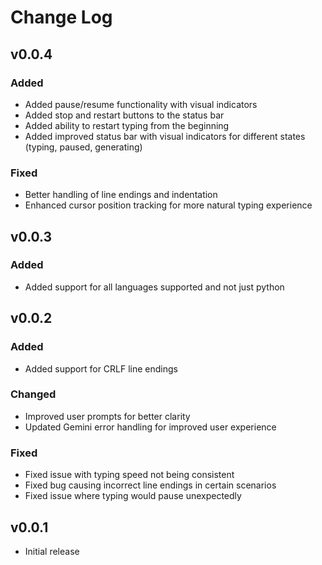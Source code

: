 # Change Log

## v0.0.4

### Added

- Added pause/resume functionality with visual indicators
- Added stop and restart buttons to the status bar
- Added ability to restart typing from the beginning
- Added improved status bar with visual indicators for different states (typing, paused, generating)

### Fixed

- Better handling of line endings and indentation
- Enhanced cursor position tracking for more natural typing experience

## v0.0.3

### Added

- Added support for all languages supported and not just python

## v0.0.2

### Added

- Added support for CRLF line endings

### Changed

- Improved user prompts for better clarity
- Updated Gemini error handling for improved user experience

### Fixed

- Fixed issue with typing speed not being consistent
- Fixed bug causing incorrect line endings in certain scenarios
- Fixed issue where typing would pause unexpectedly

## v0.0.1

- Initial release
